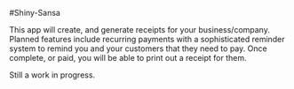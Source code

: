 #Shiny-Sansa

This app will create, and generate receipts for your business/company.  Planned features include recurring payments with a sophisticated reminder system to remind you and your customers that they need to pay.  Once complete, or paid, you will be able to print out a receipt for them.

Still a work in progress.
